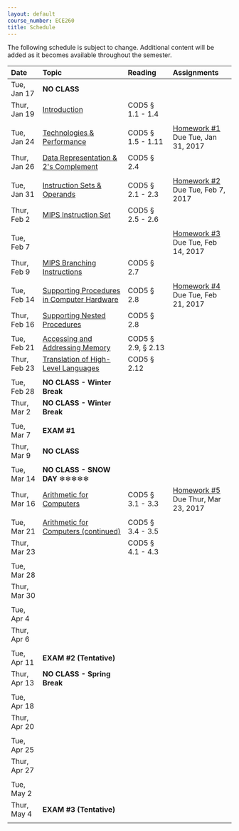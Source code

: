 ```yaml
---
layout: default
course_number: ECE260
title: Schedule
---
```


The following schedule is subject to change.
Additional content will be added as it becomes available throughout the semester.<br>


| **Date**       | **Topic**                                                                                                        |  **Reading**                                                |  **Assignments**                                                       |   
|:---------------|:-----------------------------------------------------------------------------------------------------------------|:------------------------------------------------------------|:-----------------------------------------------------------------------|    
| Tue, Jan 17    |  **NO CLASS**                                                                                                    |                                                             | |
| Thur, Jan 19   |  [Introduction](lectures/lecture1_introduction.pdf)                                                              |  COD5 § 1.1 - 1.4                                           | |
|   | | |   |
| Tue, Jan 24    |  [Technologies & Performance](lectures/lecture2_technologies_and_performance.pdf)                                |  COD5 § 1.5 - 1.11                                          |  [Homework #1](homework/Homework_Assignment_1.txt) <br> Due Tue, Jan 31, 2017 |
| Thur, Jan 26   |  [Data Representation & 2's Complement](lectures/lecture3_data_representation_and_2s_complement.pdf)             |  COD5 § 2.4                                                 | |
|   | | |   |
| Tue, Jan 31    |  [Instruction Sets & Operands](lectures/lecture4_instructions_and_instruction_sets.pdf)                          |  COD5 § 2.1 - 2.3                                           |  [Homework #2](homework/Homework_Assignment_2.txt) <br> Due Tue, Feb 7, 2017  |
| Thur, Feb 2    |  [MIPS Instruction Set](lectures/lecture5_MIPS_instruction_set.pdf)                                              |  COD5 § 2.5 - 2.6                                           | |
|   | | |   |
| Tue, Feb 7     |                                                                                                                  |                                                             |  [Homework #3](homework/Homework_Assignment_3.txt) <br> Due Tue, Feb 14, 2017 |
| Thur, Feb 9    |  [MIPS Branching Instructions](lectures/lecture6_MIPS_Branching_Instructions.pdf)                                |  COD5 § 2.7                                                 | |
|   | | |   |
| Tue, Feb 14    |  [Supporting Procedures in Computer Hardware](lectures/lecture7_Supporting_Procedures_in_Computer_Hardware.pdf)  |  COD5 § 2.8                                                 |  [Homework #4](homework/Homework_Assignment_4.txt) <br> Due Tue, Feb 21, 2017 | 
| Thur, Feb 16   |  [Supporting Nested Procedures](lectures/lecture8_Supporting_Nested_Procedures.pdf)                              |  COD5 § 2.8                                                 | | 
|   | | |   |
| Tue, Feb 21    |  [Accessing and Addressing Memory](lectures/lecture9_Accessing_and_Addressing_Memory.pdf)                        |  COD5 § 2.9, § 2.13                                         | | 
| Thur, Feb 23   |  [Translation of High-Level Languages](lectures/lecture10_Translation_of_High-Level_Languages.pdf)               |  COD5 § 2.12                                                | | 
|   | | |   |
| Tue, Feb 28    |  **NO CLASS - Winter Break**                                                                                     |                                                             | | <!-- Winter Break -->
| Thur, Mar 2    |  **NO CLASS - Winter Break**                                                                                     |                                                             | | <!-- Winter Break -->
|   | | |   |
| Tue, Mar 7     |  **EXAM #1**                                                                                                     |                                                             | | 
| Thur, Mar 9    |  **NO CLASS**                                                                                                    |                                                             | | <!-- SIGCSE WEEK, no Thursday lecture --> 
|   | | |   |
| Tue, Mar 14    |  **NO CLASS - SNOW DAY** ❄❄❄❄❄                                                                                   |                                                             | | <!-- COD5 § 3.1 - 3.3 -->
| Thur, Mar 16   |  [Arithmetic for Computers](lectures/lecture11_Arithmetic_for_Computers.pdf)                                     |  COD5 § 3.1 - 3.3                                           |  [Homework #5](homework/Homework_Assignment_5.txt) <br> Due Thur, Mar 23, 2017   | <!-- COD5 § 3.5 maybe do some float examples in 2018 if no snow day! -->
|   | | |   |
| Tue, Mar 21    |  [Arithmetic for Computers (continued)](lectures/lecture11_Arithmetic_for_Computers.pdf)                         |  COD5 § 3.4 - 3.5                                           | | 
| Thur, Mar 23   |                                                                                                                  |  COD5 § 4.1 - 4.3                                           | |
|   | | |   |
| Tue, Mar 28    |                                                                                                                  |                                                             | | <!-- COD5 § 4.3 - 4.5 -->
| Thur, Mar 30   |                                                                                                                  |                                                             | | <!-- COD5 § 4.6 - 4.7 -->
|   | | |   |
| Tue, Apr 4     |                                                                                                                  |                                                             | | <!-- COD5 § 4.8 - 4.9 -->
| Thur, Apr 6    |                                                                                                                  |                                                             | | <!-- COD5 § 4.10 -->
|   | | |   |
| Tue, Apr 11    |  **EXAM #2 (Tentative)**                                                                                         |                                                             | | <!-- EXAM #2 -->
| Thur, Apr 13   |  **NO CLASS - Spring Break**                                                                                     |                                                             | | <!-- Spring Break -->
|   | | |   |
| Tue, Apr 18    |                                                                                                                  |                                                             | | <!-- COD5 § 5.1 - 5.3 -->
| Thur, Apr 20   |                                                                                                                  |                                                             | | <!-- COD5 § 5.4 -->
|   | | |   |
| Tue, Apr 25    |                                                                                                                  |                                                             | | <!-- COD5 § 5.1 - 5.3 -->
| Thur, Apr 27   |                                                                                                                  |                                                             | | <!-- COD5 § 6.1 - 6.3 -->
|   | | |   | 
| Tue, May 2     |                                                                                                                  |                                                             | | <!-- COD5 § 6.4 - 6.6 -->
| Thur, May 4    |  **EXAM #3 (Tentative)**                                                                                         |                                                             | | <!-- EXAM #3 -->
|   | | |   |
